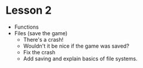 # Lesson 2

- Functions
- Files (save the game)
    - There's a crash!
    - Wouldn't it be nice if the game was saved?
    - Fix the crash
    - Add saving and explain basics of file systems.

